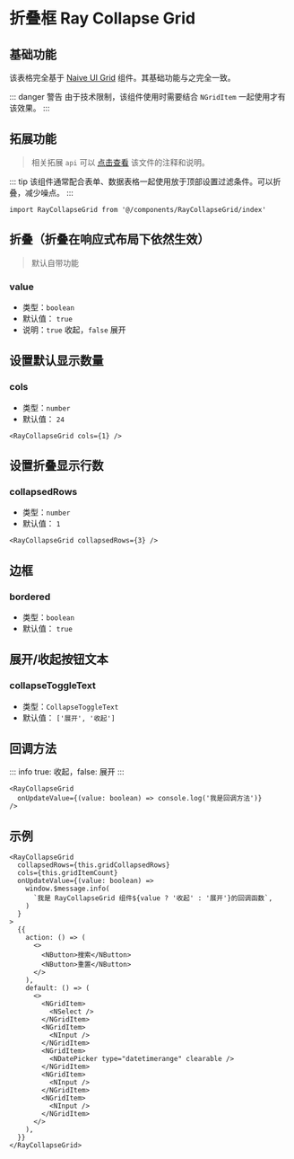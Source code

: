 # 折叠框 Ray Collapse Grid

## 基础功能

该表格完全基于 [Naive UI Grid](https://www.naiveui.com/zh-CN/dark/components/grid) 组件。其基础功能与之完全一致。

::: danger 警告
由于技术限制，该组件使用时需要结合 `NGridItem` 一起使用才有该效果。
:::

## 拓展功能

> 相关拓展 `api` 可以 [点击查看](https://github.com/XiaoDaiGua-Ray/xiaodaigua-ray.github.io/blob/main/src/components/RayCollapseGrid/src/props.ts) 该文件的注释和说明。

::: tip
该组件通常配合表单、数据表格一起使用放于顶部设置过滤条件。可以折叠，减少噪点。
:::

```tsx
import RayCollapseGrid from '@/components/RayCollapseGrid/index'
```

## 折叠（折叠在响应式布局下依然生效）

> 默认自带功能

### value

- 类型：`boolean`
- 默认值： `true`
- 说明：`true` 收起，`false` 展开

## 设置默认显示数量

### cols

- 类型：`number`
- 默认值： `24`

```tsx
<RayCollapseGrid cols={1} />
```

## 设置折叠显示行数

### collapsedRows

- 类型：`number`
- 默认值： `1`

```tsx
<RayCollapseGrid collapsedRows={3} />
```

## 边框

### bordered

- 类型：`boolean`
- 默认值： `true`

## 展开/收起按钮文本

### collapseToggleText

- 类型：`CollapseToggleText`
- 默认值： `['展开', '收起']`

## 回调方法

::: info
true: 收起，false: 展开
:::

```tsx
<RayCollapseGrid
  onUpdateValue={(value: boolean) => console.log('我是回调方法')}
/>
```

## 示例

```tsx
<RayCollapseGrid
  collapsedRows={this.gridCollapsedRows}
  cols={this.gridItemCount}
  onUpdateValue={(value: boolean) =>
    window.$message.info(
      `我是 RayCollapseGrid 组件${value ? '收起' : '展开'}的回调函数`,
    )
  }
>
  {{
    action: () => (
      <>
        <NButton>搜索</NButton>
        <NButton>重置</NButton>
      </>
    ),
    default: () => (
      <>
        <NGridItem>
          <NSelect />
        </NGridItem>
        <NGridItem>
          <NInput />
        </NGridItem>
        <NGridItem>
          <NDatePicker type="datetimerange" clearable />
        </NGridItem>
        <NGridItem>
          <NInput />
        </NGridItem>
        <NGridItem>
          <NInput />
        </NGridItem>
      </>
    ),
  }}
</RayCollapseGrid>
```
